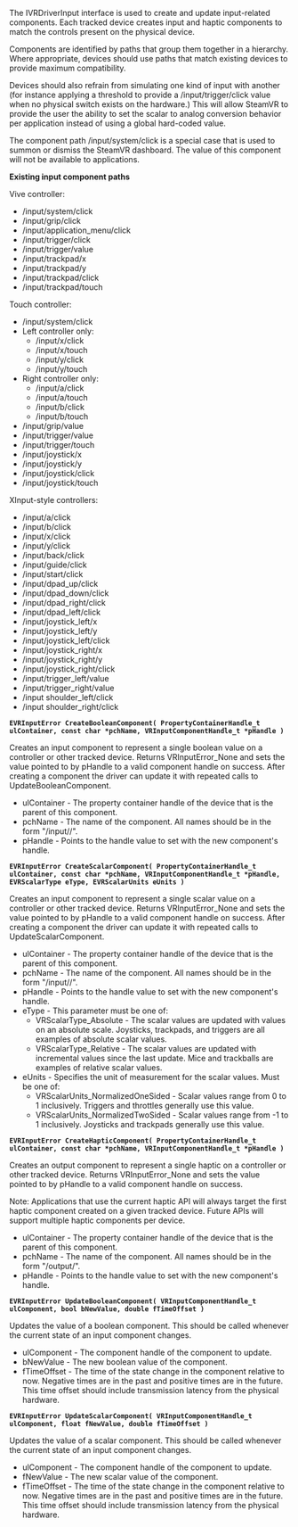 The IVRDriverInput interface is used to create and update input-related components. Each tracked device creates input and haptic components to match the controls present on the physical device.

Components are identified by paths that group them together in a hierarchy. Where appropriate, devices should use paths that match existing devices to provide maximum compatibility. 

Devices should also refrain from simulating one kind of input with another (for instance applying a threshold to provide a /input/trigger/click value when no physical switch exists on the hardware.) This will allow SteamVR to provide the user the ability to set the scalar to analog conversion behavior per application instead of using a global hard-coded value.

The component path /input/system/click is a special case that is used to summon or dismiss the SteamVR dashboard. The value of this component will not be available to applications.

**Existing input component paths**

Vive controller:
* /input/system/click
* /input/grip/click
* /input/application_menu/click
* /input/trigger/click
* /input/trigger/value
* /input/trackpad/x
* /input/trackpad/y
* /input/trackpad/click
* /input/trackpad/touch

Touch controller:
* /input/system/click
* Left controller only:
  * /input/x/click
  * /input/x/touch
  * /input/y/click
  * /input/y/touch
* Right controller only:
  * /input/a/click
  * /input/a/touch
  * /input/b/click
  * /input/b/touch
* /input/grip/value
* /input/trigger/value
* /input/trigger/touch
* /input/joystick/x
* /input/joystick/y
* /input/joystick/click
* /input/joystick/touch

XInput-style controllers:
* /input/a/click
* /input/b/click
* /input/x/click
* /input/y/click
* /input/back/click
* /input/guide/click
* /input/start/click
* /input/dpad_up/click
* /input/dpad_down/click
* /input/dpad_right/click
* /input/dpad_left/click
* /input/joystick_left/x
* /input/joystick_left/y
* /input/joystick_left/click
* /input/joystick_right/x
* /input/joystick_right/y
* /input/joystick_right/click
* /input/trigger_left/value
* /input/trigger_right/value
* /input shoulder_left/click
* /input shoulder_right/click

**`EVRInputError CreateBooleanComponent( PropertyContainerHandle_t ulContainer, const char *pchName, VRInputComponentHandle_t *pHandle )`**

Creates an input component to represent a single boolean value on a controller or other tracked device. Returns VRInputError_None and sets the value pointed to by pHandle to a valid component handle on success. After creating a component the driver can update it with repeated calls to UpdateBooleanComponent.

* ulContainer - The property container handle of the device that is the parent of this component.
* pchName - The name of the component. All names should be in the form "/input/<control name>/<event name>".
* pHandle - Points to the handle value to set with the new component's handle.



**`EVRInputError CreateScalarComponent( PropertyContainerHandle_t ulContainer, const char *pchName, VRInputComponentHandle_t *pHandle, EVRScalarType eType, EVRScalarUnits eUnits )`**

Creates an input component to represent a single scalar value on a controller or other tracked device. Returns VRInputError_None and sets the value pointed to by pHandle to a valid component handle on success. After creating a component the driver can update it with repeated calls to UpdateScalarComponent.

* ulContainer - The property container handle of the device that is the parent of this component.
* pchName - The name of the component. All names should be in the form "/input/<control name>/<value name>".
* pHandle - Points to the handle value to set with the new component's handle.
* eType - This parameter must be one of:
  * VRScalarType_Absolute - The scalar values are updated with values on an absolute scale. Joysticks, trackpads, and triggers are all examples of absolute scalar values.
  * VRScalarType_Relative - The scalar values are updated with incremental values since the last update. Mice and trackballs are examples of relative scalar values.
* eUnits - Specifies the unit of measurement for the scalar values. Must be one of:
  * VRScalarUnits_NormalizedOneSided - Scalar values range from 0 to 1 inclusively. Triggers and throttles generally use this value.
  * VRScalarUnits_NormalizedTwoSided - Scalar values range from -1 to 1 inclusively. Joysticks and trackpads generally use this value.


**`EVRInputError CreateHapticComponent( PropertyContainerHandle_t ulContainer, const char *pchName, VRInputComponentHandle_t *pHandle )`**

Creates an output component to represent a single haptic on a controller or other tracked device. Returns VRInputError_None and sets the value pointed to by pHandle to a valid component handle on success. 

Note: Applications that use the current haptic API will always target the first haptic component created on a given tracked device. Future APIs will support multiple haptic components per device.

* ulContainer - The property container handle of the device that is the parent of this component.
* pchName - The name of the component. All names should be in the form "/output/<haptic name>".
* pHandle - Points to the handle value to set with the new component's handle.


**`EVRInputError UpdateBooleanComponent( VRInputComponentHandle_t ulComponent, bool bNewValue, double fTimeOffset )`**

Updates the value of a boolean component. This should be called whenever the current state of an input component changes.

* ulComponent - The component handle of the component to update.
* bNewValue - The new boolean value of the component.
* fTimeOffset - The time of the state change in the component relative to now. Negative times are in the past and positive times are in the future. This time offset should include transmission latency from the physical hardware.

**`EVRInputError UpdateScalarComponent( VRInputComponentHandle_t ulComponent, float fNewValue, double fTimeOffset )`**

Updates the value of a scalar component. This should be called whenever the current state of an input component changes.

* ulComponent - The component handle of the component to update.
* fNewValue - The new scalar value of the component.
* fTimeOffset - The time of the state change in the component relative to now. Negative times are in the past and positive times are in the future. This time offset should include transmission latency from the physical hardware.







